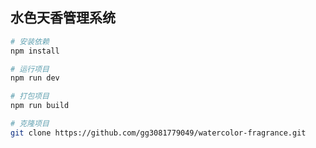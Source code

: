 ## 水色天香管理系统

```bash
# 安装依赖
npm install

# 运行项目
npm run dev

# 打包项目
npm run build

# 克隆项目
git clone https://github.com/gg3081779049/watercolor-fragrance.git
```
